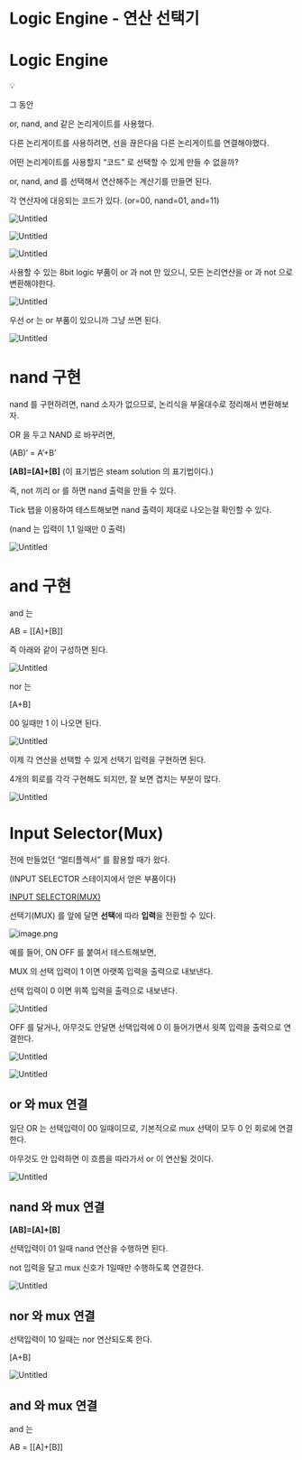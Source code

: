 # Logic Engine - 연산 선택기

# Logic Engine


💡

그 동안

or, nand, and 같은 논리게이트를 사용했다.

다른 논리게이트를 사용하려면, 선을 끊은다음 다른 논리게이트를 연결해야했다.

어떤 논리게이트를 사용할지 “코드” 로 선택할 수 있게 만들 수 없을까?



or, nand, and 를 선택해서 연산해주는 계산기를 만들면 된다.

각 연산자에 대응되는 코드가 있다. (or=00, nand=01, and=11)

![Untitled](Logic%20Engine%20-%20%E1%84%8B%E1%85%A7%E1%86%AB%E1%84%89%E1%85%A1%E1%86%AB%20%E1%84%89%E1%85%A5%E1%86%AB%E1%84%90%E1%85%A2%E1%86%A8%E1%84%80%E1%85%B5%201bc80ae0869c81dc8102f2dd3a15a07e/Untitled.png)

![Untitled](Logic%20Engine%20-%20%E1%84%8B%E1%85%A7%E1%86%AB%E1%84%89%E1%85%A1%E1%86%AB%20%E1%84%89%E1%85%A5%E1%86%AB%E1%84%90%E1%85%A2%E1%86%A8%E1%84%80%E1%85%B5%201bc80ae0869c81dc8102f2dd3a15a07e/Untitled%201.png)

![Untitled](Logic%20Engine%20-%20%E1%84%8B%E1%85%A7%E1%86%AB%E1%84%89%E1%85%A1%E1%86%AB%20%E1%84%89%E1%85%A5%E1%86%AB%E1%84%90%E1%85%A2%E1%86%A8%E1%84%80%E1%85%B5%201bc80ae0869c81dc8102f2dd3a15a07e/Untitled%202.png)

사용할 수 있는 8bit logic 부품이 or 과 not 만 있으니, 모든 논리연산을 or 과 not 으로 변환해야한다.

![Untitled](Logic%20Engine%20-%20%E1%84%8B%E1%85%A7%E1%86%AB%E1%84%89%E1%85%A1%E1%86%AB%20%E1%84%89%E1%85%A5%E1%86%AB%E1%84%90%E1%85%A2%E1%86%A8%E1%84%80%E1%85%B5%201bc80ae0869c81dc8102f2dd3a15a07e/Untitled%203.png)

우선 or 는 or 부품이 있으니까 그냥 쓰면 된다.

![Untitled](Logic%20Engine%20-%20%E1%84%8B%E1%85%A7%E1%86%AB%E1%84%89%E1%85%A1%E1%86%AB%20%E1%84%89%E1%85%A5%E1%86%AB%E1%84%90%E1%85%A2%E1%86%A8%E1%84%80%E1%85%B5%201bc80ae0869c81dc8102f2dd3a15a07e/Untitled%204.png)

# nand 구현

nand 를 구현하려면, nand 소자가 없으므로, 논리식을 부울대수로 정리해서 변환해보자.

OR 을 두고 NAND 로 바꾸려면,

(AB)’ = A’+B’

**[AB]=[A]+[B]**
(이 표기법은 steam solution 의 표기법이다.)

즉, not 끼리 or 를 하면 nand 출력을 만들 수 있다.

Tick 탭을 이용하여 테스트해보면 nand 출력이 제대로 나오는걸 확인할 수 있다.

(nand 는 입력이 1,1 일때만 0 출력)

![Untitled](Logic%20Engine%20-%20%E1%84%8B%E1%85%A7%E1%86%AB%E1%84%89%E1%85%A1%E1%86%AB%20%E1%84%89%E1%85%A5%E1%86%AB%E1%84%90%E1%85%A2%E1%86%A8%E1%84%80%E1%85%B5%201bc80ae0869c81dc8102f2dd3a15a07e/Untitled%205.png)

# and 구현

and 는

AB = [[A]+[B]]

즉 아래와 같이 구성하면 된다.

![Untitled](Logic%20Engine%20-%20%E1%84%8B%E1%85%A7%E1%86%AB%E1%84%89%E1%85%A1%E1%86%AB%20%E1%84%89%E1%85%A5%E1%86%AB%E1%84%90%E1%85%A2%E1%86%A8%E1%84%80%E1%85%B5%201bc80ae0869c81dc8102f2dd3a15a07e/Untitled%206.png)

nor 는 

[A+B]

00 일때만 1 이 나오면 된다.

![Untitled](Logic%20Engine%20-%20%E1%84%8B%E1%85%A7%E1%86%AB%E1%84%89%E1%85%A1%E1%86%AB%20%E1%84%89%E1%85%A5%E1%86%AB%E1%84%90%E1%85%A2%E1%86%A8%E1%84%80%E1%85%B5%201bc80ae0869c81dc8102f2dd3a15a07e/Untitled%207.png)

이제 각 연산을 선택할 수 있게 선택기 입력을 구현하면 된다.

4개의 회로를 각각 구현해도 되지만, 잘 보면 겹치는 부분이 많다.

![Untitled](Logic%20Engine%20-%20%E1%84%8B%E1%85%A7%E1%86%AB%E1%84%89%E1%85%A1%E1%86%AB%20%E1%84%89%E1%85%A5%E1%86%AB%E1%84%90%E1%85%A2%E1%86%A8%E1%84%80%E1%85%B5%201bc80ae0869c81dc8102f2dd3a15a07e/Untitled%208.png)

# Input Selector(Mux)

전에 만들었던 “멀티플렉서” 를 활용할 때가 왔다.

(INPUT SELECTOR 스테이지에서 얻은 부품이다)

[INPUT SELECTOR(MUX)](INPUT%20SELECTOR(MUX)%201bc80ae0869c81408a6cd30831cf76c6.md) 

선택기(MUX) 를 앞에 달면 **선택**에 따라 **입력**을 전환할 수 있다.

![image.png](Logic%20Engine%20-%20%E1%84%8B%E1%85%A7%E1%86%AB%E1%84%89%E1%85%A1%E1%86%AB%20%E1%84%89%E1%85%A5%E1%86%AB%E1%84%90%E1%85%A2%E1%86%A8%E1%84%80%E1%85%B5%201bc80ae0869c81dc8102f2dd3a15a07e/image.png)

예를 들어, ON OFF 를 붙여서 테스트해보면,

MUX 의 선택 입력이 1 이면 아랫쪽 입력을 출력으로 내보낸다.

선택 입력이 0 이면 위쪽 입력을 출력으로 내보낸다.

![Untitled](Logic%20Engine%20-%20%E1%84%8B%E1%85%A7%E1%86%AB%E1%84%89%E1%85%A1%E1%86%AB%20%E1%84%89%E1%85%A5%E1%86%AB%E1%84%90%E1%85%A2%E1%86%A8%E1%84%80%E1%85%B5%201bc80ae0869c81dc8102f2dd3a15a07e/Untitled%209.png)

OFF 를 달거나, 아무것도 안달면 선택입력에 0 이 들어가면서 윗쪽 입력을 출력으로 연결한다.

![Untitled](Logic%20Engine%20-%20%E1%84%8B%E1%85%A7%E1%86%AB%E1%84%89%E1%85%A1%E1%86%AB%20%E1%84%89%E1%85%A5%E1%86%AB%E1%84%90%E1%85%A2%E1%86%A8%E1%84%80%E1%85%B5%201bc80ae0869c81dc8102f2dd3a15a07e/Untitled%2010.png)

![Untitled](Logic%20Engine%20-%20%E1%84%8B%E1%85%A7%E1%86%AB%E1%84%89%E1%85%A1%E1%86%AB%20%E1%84%89%E1%85%A5%E1%86%AB%E1%84%90%E1%85%A2%E1%86%A8%E1%84%80%E1%85%B5%201bc80ae0869c81dc8102f2dd3a15a07e/Untitled%2011.png)

## or 와 mux 연결

일단 OR 는 선택입력이 00 일때이므로, 기본적으로 mux 선택이 모두 0 인 회로에 연결한다.

아무것도 안 입력하면 이 흐름을 따라가서 or 이 연산될 것이다.

![Untitled](Logic%20Engine%20-%20%E1%84%8B%E1%85%A7%E1%86%AB%E1%84%89%E1%85%A1%E1%86%AB%20%E1%84%89%E1%85%A5%E1%86%AB%E1%84%90%E1%85%A2%E1%86%A8%E1%84%80%E1%85%B5%201bc80ae0869c81dc8102f2dd3a15a07e/Untitled%2012.png)

## nand 와 mux 연결

**[AB]=[A]+[B]**

선택입력이 01 일때 nand 연산을 수행하면 된다.

not 입력을 달고 mux 신호가 1일때만 수행하도록 연결한다.

![Untitled](Logic%20Engine%20-%20%E1%84%8B%E1%85%A7%E1%86%AB%E1%84%89%E1%85%A1%E1%86%AB%20%E1%84%89%E1%85%A5%E1%86%AB%E1%84%90%E1%85%A2%E1%86%A8%E1%84%80%E1%85%B5%201bc80ae0869c81dc8102f2dd3a15a07e/Untitled%2013.png)

## nor 와 mux 연결

선택입력이 10 일때는 nor 연산되도록 한다.

[A+B]

![Untitled](Logic%20Engine%20-%20%E1%84%8B%E1%85%A7%E1%86%AB%E1%84%89%E1%85%A1%E1%86%AB%20%E1%84%89%E1%85%A5%E1%86%AB%E1%84%90%E1%85%A2%E1%86%A8%E1%84%80%E1%85%B5%201bc80ae0869c81dc8102f2dd3a15a07e/Untitled%2014.png)

## and 와 mux 연결

and 는

AB = [[A]+[B]]